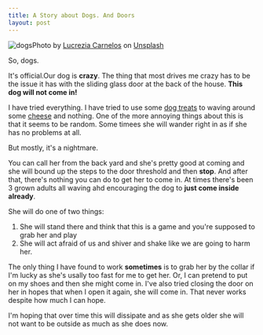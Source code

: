 ```yaml
---
title: A Story about Dogs. And Doors
layout: post
---
```


![dogs](/assets/doggy.jpg)Photo by <a href="https://unsplash.com/@ciabattespugnose?utm_source=unsplash&utm_medium=referral&utm_content=creditCopyText">Lucrezia Carnelos</a> on <a href="https://unsplash.com/images/animals/dog?utm_source=unsplash&utm_medium=referral&utm_content=creditCopyText">Unsplash</a>
  

So, dogs.

It's official.Our dog is **crazy**. The thing that most drives me crazy has to be the issue it has with the sliding glass door at  the back of the house. **This dog will not come in!**

I have tried everything. I have tried to use some [dog treats](https://amzn.to/41CqNG3) to waving around some [cheese](https://amzn.to/41m7X5U) and nothing. One of the more annoying things about this is that it seems to be random. Some timees she will wander right in as if she has no problems at all.

But mostly, it's a nightmare.

You can call her from the back yard and she's pretty good at  coming and she will bound up the steps to the door threshold and then **stop**. And after that, there's nothing you can do to get her to come in. At times there's been 3 grown adults all waving ahd encouraging the dog to **just come inside already**.

She will do one of two things:

  1. She will stand there and think that this is a game and you're supposed to grab her and play
  2. She will act afraid of us and shiver and shake like we are going to harm her.
  

The only thing I have found to work **sometimes** is to grab her by the collar if I'm lucky as she's usally too fast for me to get her. Or, I can pretend to put on my shoes and then she might come in. I've also tried closing the door on her in hopes that when I open it again, she will come in.  That never works despite how much I can hope.

I'm hoping that over time this will dissipate and as she gets older she will not want to be outside as much as she does now.
